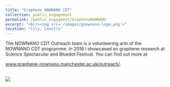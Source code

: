 ```yaml
---
title: "Graphene NOWNANO CDT"
collection: public_engagement
permalink: /public_engagment/GrapheneNOWNANO
excerpt: "<br/><img src='/images/gnownano-logo.png'>"
location: "City, Country"
---
```



The NOWNANO CDT Outreach team is a volunteering arm of the NOWNANO CDT programme. In 2018 I showcased an graphene research at Science Spectacular and Bluedot Festival. You can find out more at

www.graphene-nownano.manchester.ac.uk/outreach/.


<br/><img src='/images/500x300.png'>
